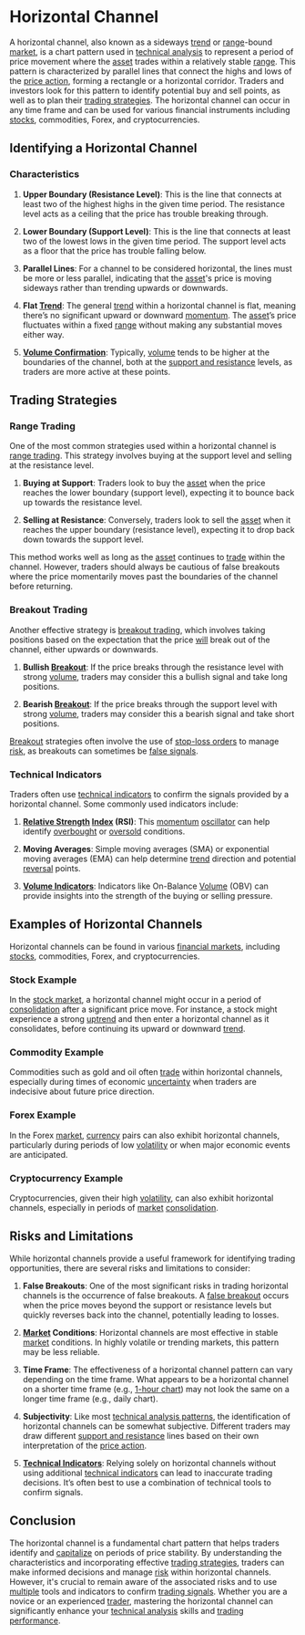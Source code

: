 # Horizontal Channel

A horizontal channel, also known as a sideways [trend](../t/trend.md) or [range](../r/range.md)-bound [market](../m/market.md), is a chart pattern used in [technical analysis](../t/technical_analysis.md) to represent a period of price movement where the [asset](../a/asset.md) trades within a relatively stable [range](../r/range.md). This pattern is characterized by parallel lines that connect the highs and lows of the [price action](../p/price_action.md), forming a rectangle or a horizontal corridor. Traders and investors look for this pattern to identify potential buy and sell points, as well as to plan their [trading strategies](../t/trading_strategies.md). The horizontal channel can occur in any time frame and can be used for various financial instruments including [stocks](../s/stock.md), commodities, Forex, and cryptocurrencies.

## Identifying a Horizontal Channel

### Characteristics

1. **Upper Boundary (Resistance Level)**: This is the line that connects at least two of the highest highs in the given time period. The resistance level acts as a ceiling that the price has trouble breaking through.
  
2. **Lower Boundary (Support Level)**: This is the line that connects at least two of the lowest lows in the given time period. The support level acts as a floor that the price has trouble falling below.

3. **Parallel Lines**: For a channel to be considered horizontal, the lines must be more or less parallel, indicating that the [asset](../a/asset.md)'s price is moving sideways rather than trending upwards or downwards.

4. **Flat [Trend](../t/trend.md)**: The general [trend](../t/trend.md) within a horizontal channel is flat, meaning there’s no significant upward or downward [momentum](../m/momentum.md). The [asset](../a/asset.md)’s price fluctuates within a fixed [range](../r/range.md) without making any substantial moves either way.

5. **[Volume Confirmation](../v/volume_confirmation.md)**: Typically, [volume](../v/volume.md) tends to be higher at the boundaries of the channel, both at the [support and resistance](../s/support_and_resistance.md) levels, as traders are more active at these points.

## Trading Strategies

### Range Trading

One of the most common strategies used within a horizontal channel is [range trading](../r/range_trading.md). This strategy involves buying at the support level and selling at the resistance level.

1. **Buying at Support**: Traders look to buy the [asset](../a/asset.md) when the price reaches the lower boundary (support level), expecting it to bounce back up towards the resistance level.

2. **Selling at Resistance**: Conversely, traders look to sell the [asset](../a/asset.md) when it reaches the upper boundary (resistance level), expecting it to drop back down towards the support level.

This method works well as long as the [asset](../a/asset.md) continues to [trade](../t/trade.md) within the channel. However, traders should always be cautious of false breakouts where the price momentarily moves past the boundaries of the channel before returning.

### Breakout Trading

Another effective strategy is [breakout trading](../b/breakout_trading.md), which involves taking positions based on the expectation that the price [will](../w/will.md) break out of the channel, either upwards or downwards.

1. **Bullish [Breakout](../b/breakout.md)**: If the price breaks through the resistance level with strong [volume](../v/volume.md), traders may consider this a bullish signal and take long positions.

2. **Bearish [Breakout](../b/breakout.md)**: If the price breaks through the support level with strong [volume](../v/volume.md), traders may consider this a bearish signal and take short positions.

[Breakout](../b/breakout.md) strategies often involve the use of [stop-loss orders](../s/stop-loss_orders.md) to manage [risk](../r/risk.md), as breakouts can sometimes be [false signals](../f/false_signals_in_trading.md).

### Technical Indicators

Traders often use [technical indicators](../t/technical_indicator.md) to confirm the signals provided by a horizontal channel. Some commonly used indicators include:

1. **[Relative Strength](../r/relative_strength.md) [Index](../i/index.md) (RSI)**: This [momentum](../m/momentum.md) [oscillator](../o/oscillator.md) can help identify [overbought](../o/overbought.md) or [oversold](../o/oversold.md) conditions.
  
2. **Moving Averages**: Simple moving averages (SMA) or exponential moving averages (EMA) can help determine [trend](../t/trend.md) direction and potential [reversal](../r/reversal.md) points.
  
3. **[Volume Indicators](../v/volume_indicators.md)**: Indicators like On-Balance [Volume](../v/volume.md) (OBV) can provide insights into the strength of the buying or selling pressure.

## Examples of Horizontal Channels

Horizontal channels can be found in various [financial markets](../f/financial_market.md), including [stocks](../s/stock.md), commodities, Forex, and cryptocurrencies.

### Stock Example

In the [stock market](../s/stock_market.md), a horizontal channel might occur in a period of [consolidation](../c/consolidation.md) after a significant price move. For instance, a stock might experience a strong [uptrend](../u/uptrend.md) and then enter a horizontal channel as it consolidates, before continuing its upward or downward [trend](../t/trend.md).

### Commodity Example

Commodities such as gold and oil often [trade](../t/trade.md) within horizontal channels, especially during times of economic [uncertainty](../u/uncertainty_in_trading.md) when traders are indecisive about future price direction.

### Forex Example

In the Forex [market](../m/market.md), [currency](../c/currency.md) pairs can also exhibit horizontal channels, particularly during periods of low [volatility](../v/volatility.md) or when major economic events are anticipated.

### Cryptocurrency Example

Cryptocurrencies, given their high [volatility](../v/volatility.md), can also exhibit horizontal channels, especially in periods of [market](../m/market.md) [consolidation](../c/consolidation.md).

## Risks and Limitations

While horizontal channels provide a useful framework for identifying trading opportunities, there are several risks and limitations to consider:

1. **False Breakouts**: One of the most significant risks in trading horizontal channels is the occurrence of false breakouts. A [false breakout](../f/false_breakout.md) occurs when the price moves beyond the support or resistance levels but quickly reverses back into the channel, potentially leading to losses.

2. **[Market](../m/market.md) Conditions**: Horizontal channels are most effective in stable [market](../m/market.md) conditions. In highly volatile or trending markets, this pattern may be less reliable.

3. **Time Frame**: The effectiveness of a horizontal channel pattern can vary depending on the time frame. What appears to be a horizontal channel on a shorter time frame (e.g., [1-hour chart](../1/1-hour_chart.md)) may not look the same on a longer time frame (e.g., daily chart).

4. **Subjectivity**: Like most [technical analysis patterns](../t/technical_analysis_patterns.md), the identification of horizontal channels can be somewhat subjective. Different traders may draw different [support and resistance](../s/support_and_resistance.md) lines based on their own interpretation of the [price action](../p/price_action.md).

5. **[Technical Indicators](../t/technical_indicator.md)**: Relying solely on horizontal channels without using additional [technical indicators](../t/technical_indicator.md) can lead to inaccurate trading decisions. It’s often best to use a combination of technical tools to confirm signals.

## Conclusion

The horizontal channel is a fundamental chart pattern that helps traders identify and [capitalize](../c/capitalize.md) on periods of price stability. By understanding the characteristics and incorporating effective [trading strategies](../t/trading_strategies.md), traders can make informed decisions and manage [risk](../r/risk.md) within horizontal channels. However, it's crucial to remain aware of the associated risks and to use [multiple](../m/multiple.md) tools and indicators to confirm [trading signals](../t/trading_signals.md). Whether you are a novice or an experienced [trader](../t/trader.md), mastering the horizontal channel can significantly enhance your [technical analysis](../t/technical_analysis.md) skills and [trading performance](../t/trading_performance.md).